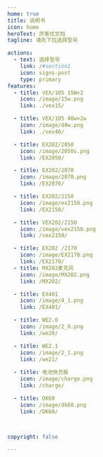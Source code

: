 ```yaml
---
home: true
title: 说明书
icon: home
heroText: 厉客优文档
tagline: 请先下拉选择型号

actions:
  - text: 选择型号
    link: /#section1
    icon: signs-post
    type: primary
features:
  - title: VEX/105 15W×2
    icon: /image/15w.png
    link: ./vex15/

  - title: VEX/105 40w×2w
    icon: /image/40w.png
    link: ./vex40/

  - title: EX202/2050
    icon: /image/2050s.png
    link: /EX2050/

  - title: EX202/2070
    icon: /image/2070.png
    link: /EX2070/

  - title: EX202/2150
    icon: /image/ex2150.png
    link: /EX2150/

  - title: VEX202/2150
    icon: /image/vex2150.png
    link: /vex2150/

  - title: EX202 /2170
    icon: /image/EX2170.png
    link: /EX2170/
  - title: MX202麦克风
    icon: /image/MX202.png
    link: /MX202/

  - title: EX401
    icon: /image/4_1.png
    link: /EX401/

  - title: WE2.0
    icon: /image/2_0.png
    link: /we20/

  - title: WE2.1
    icon: /image/2_1.png
    link: /we21/
  
  - title: 电池快充板
    icon: /image/charge.png
    link: /charge/

  - title: DK60
    icon: /image/dk60.png
    link: /DK60/



copyright: false

---
```

<a id="section1"></a>
